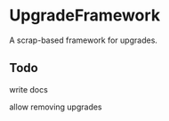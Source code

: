 # UpgradeFramework

A scrap-based framework for upgrades.

## Todo

write docs

allow removing upgrades